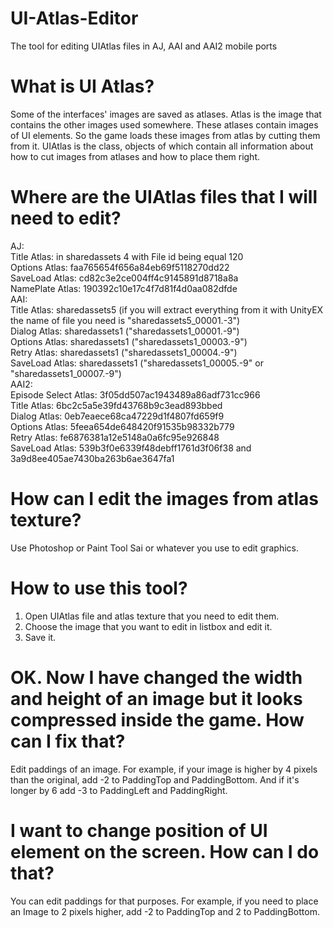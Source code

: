 # UI-Atlas-Editor
The tool for editing UIAtlas files in AJ, AAI and AAI2 mobile ports

# What is UI Atlas?
Some of the interfaces' images are saved as atlases. Atlas is the image that contains the other images used somewhere. These atlases contain images of UI elements. So the game loads these images from atlas by cutting them from it. UIAtlas is the class, objects of which contain all information about how to cut images from atlases and how to place them right.

# Where are the UIAtlas files that I will need to edit?
AJ:<br>
Title Atlas: in sharedassets 4 with File id being equal 120<br>
Options Atlas: faa765654f656a84eb69f5118270dd22<br>
SaveLoad Atlas: cd82c3e2ce004ff4c9145891d8718a8a<br>
NamePlate Atlas: 190392c10e17c4f7d81f4d0aa082dfde<br>
AAI:<br>
Title Atlas: sharedassets5 (if you will extract everything from it with UnityEX the name of file you need is "sharedassets5_00001.-3")<br>
Dialog Atlas: sharedassets1 ("sharedassets1_00001.-9")<br>
Options Atlas: sharedassets1 ("sharedassets1_00003.-9")<br>
Retry Atlas: sharedassets1 ("sharedassets1_00004.-9")<br>
SaveLoad Atlas: sharedassets1 ("sharedassets1_00005.-9" or "sharedassets1_00007.-9")<br>
AAI2:<br>
Episode Select Atlas: 3f05dd507ac1943489a86adf731cc966<br>
Title Atlas: 6bc2c5a5e39fd43768b9c3ead893bbed<br>
Dialog Atlas: 0eb7eaece68ca47229d1f4807fd659f9<br>
Options Atlas: 5feea654de648420f91535b98332b779<br>
Retry Atlas: fe6876381a12e5148a0a6fc95e926848<br>
SaveLoad Atlas: 539b3f0e6339f48debff1761d3f06f38 and 3a9d8ee405ae7430ba263b6ae3647fa1<br>

# How can I edit the images from atlas texture?
Use Photoshop or Paint Tool Sai or whatever you use to edit graphics.

# How to use this tool?
1. Open UIAtlas file and atlas texture that you need to edit them.
2. Choose the image that you want to edit in listbox and edit it.
3. Save it.

# OK. Now I have changed the width and height of an image but it looks compressed inside the game. How can I fix that?
Edit paddings of an image. For example, if your image is higher by 4 pixels than the original, add -2 to PaddingTop and PaddingBottom. And if it's longer by 6 add -3 to PaddingLeft and PaddingRight.

# I want to change position of UI element on the screen. How can I do that?
You can edit paddings for that purposes. For example, if you need to place an Image to 2 pixels higher, add -2 to PaddingTop and 2 to PaddingBottom.
